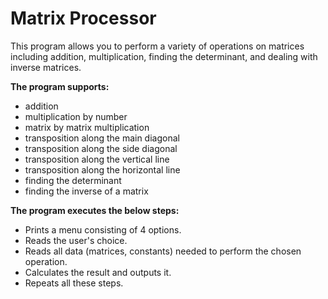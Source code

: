 # Matrix Processor 

This program allows you to perform a variety of operations on matrices including addition, multiplication, finding the determinant, and dealing with inverse matrices.

**The program supports:**

- addition
- multiplication by number
- matrix by matrix multiplication
- transposition along the main diagonal
- transposition along the side diagonal
- transposition along the vertical line
- transposition along the horizontal line
- finding the determinant
- finding the inverse of a matrix

**The program executes the below steps:**
- Prints a menu consisting of 4 options. 
- Reads the user's choice.
- Reads all data (matrices, constants) needed to perform the chosen operation. 
- Calculates the result and outputs it. 
- Repeats all these steps.